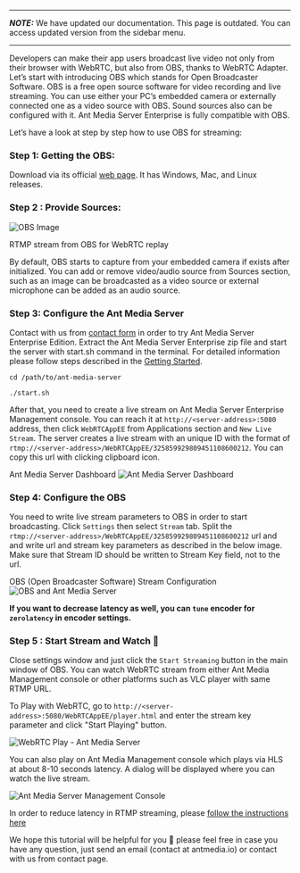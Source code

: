 ***
**_NOTE:_** We have updated our documentation. This page is outdated. You can access updated version from the sidebar menu.
***
Developers can make their app users broadcast live video not only from their browser with WebRTC, but also from OBS, thanks to WebRTC Adapter. Let’s start with introducing OBS which stands for Open Broadcaster Software. OBS is a free open source software for video recording and live streaming. You can use either your PC’s embedded camera or externally connected one as a video source with OBS. Sound sources also can be configured with it. Ant Media Server Enterprise is fully compatible with OBS.

Let’s have a look at step by step how to use OBS for streaming:
### Step 1: Getting the OBS:

Download via its official [web page](https://obsproject.com/). It has Windows, Mac, and Linux releases.

### Step 2 : Provide Sources:
![OBS Image](https://i0.wp.com/antmedia.io/wp-content/uploads/2017/12/Screenshotfrom2017-12-2116-16-04-1024x576.jpg)

RTMP stream from OBS for WebRTC replay

By default, OBS starts to capture from your embedded camera if exists after initialized. You can add or remove video/audio source from Sources section, such as an image can be broadcasted as a video source or external microphone can be added as an audio source.

### Step 3: Configure the Ant Media Server

Contact with us from [contact form](https://antmedia.io/#contacts) in order to try Ant Media Server Enterprise Edition. Extract the Ant Media Server Enterprise zip file and start the server with start.sh command in the terminal. For detailed information please follow steps described in the [Getting Started](https://github.com/ant-media/Ant-Media-Server/wiki/Getting-Started).
```
cd /path/to/ant-media-server

./start.sh
```

After that, you need to create a live stream on Ant Media Server Enterprise Management console. You can reach it at `http://<server-address>:5080` address, then click `WebRTCAppEE` from Applications section and `New Live Stream`. The server creates a live stream with an unique ID with the format of `rtmp://<server-address>/WebRTCAppEE/325859929809451108600212`. You can copy this url with clicking clipboard icon.
 

Ant Media Server Dashboard
![Ant Media Server Dashboard](https://i0.wp.com/antmedia.io/wp-content/uploads/2018/08/webrtcAppEE.png)

### Step 4: Configure the OBS

You need to write live stream parameters to OBS in order to start broadcasting. Click `Settings` then select `Stream` tab. Split the `rtmp://<server-address>/WebRTCAppEE/325859929809451108600212` url and and write url and stream key parameters as described in the below image. Make sure that Stream ID should be written to Stream Key field, not to the url.

OBS (Open Broadcaster Software) Stream Configuration
![OBS and Ant Media Server](https://i0.wp.com/antmedia.io/wp-content/uploads/2018/08/obs_set_stream_url.png)

**If you want to decrease latency as well, you can `tune` encoder for `zerolatency` in encoder settings.**
 

### Step 5 : Start Stream and Watch 🙂

Close settings window and just click the `Start Streaming` button in the main window of OBS. You can watch WebRTC stream from either Ant Media Management console or other platforms such as VLC player with same RTMP URL.

To Play with WebRTC, go to `http://<server-address>:5080/WebRTCAppEE/player.html` and enter the stream key parameter and click "Start Playing" button.


![WebRTC Play - Ant Media Server](https://i0.wp.com/antmedia.io/wp-content/uploads/2018/08/player.png)


You can also play on Ant Media Management console which plays via HLS at about 8-10 seconds latency. A dialog will be displayed where you can watch the live stream.

![Ant Media Server Management Console ](https://i0.wp.com/antmedia.io/wp-content/uploads/2018/08/console_play.png)

In order to reduce latency in RTMP streaming, please [follow the instructions here](https://github.com/ant-media/Ant-Media-Server/wiki/How-to-Reduce-Latency-in-RTMP-to-HLS%3F)

We hope this tutorial will be helpful for you 🙂 please feel free in case you have any question, just send an email (contact at antmedia.io) or contact with us from contact page.